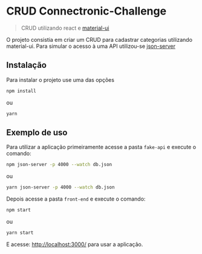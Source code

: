 # CRUD Connectronic-Challenge
> CRUD utilizando react e [material-ui](https://material-ui.com/)

O projeto consistia em criar um CRUD para cadastrar categorias utilizando material-ui. Para simular o acesso à uma API utilizou-se [json-server](https://github.com/typicode/json-server)

## Instalação

Para instalar o projeto use uma das opções
```sh
npm install
```
ou
```sh
yarn
```

## Exemplo de uso

Para utilizar a aplicação primeiramente acesse a pasta `fake-api` e execute o comando:
```sh
npm json-server -p 4000 --watch db.json
```
ou
```sh
yarn json-server -p 4000 --watch db.json
```

Depois acesse a pasta `front-end` e execute o comando:
```sh
npm start
```
ou
```sh
yarn start
```

E acesse: [http://localhost:3000/](http://localhost:3000/) para usar a aplicação.
